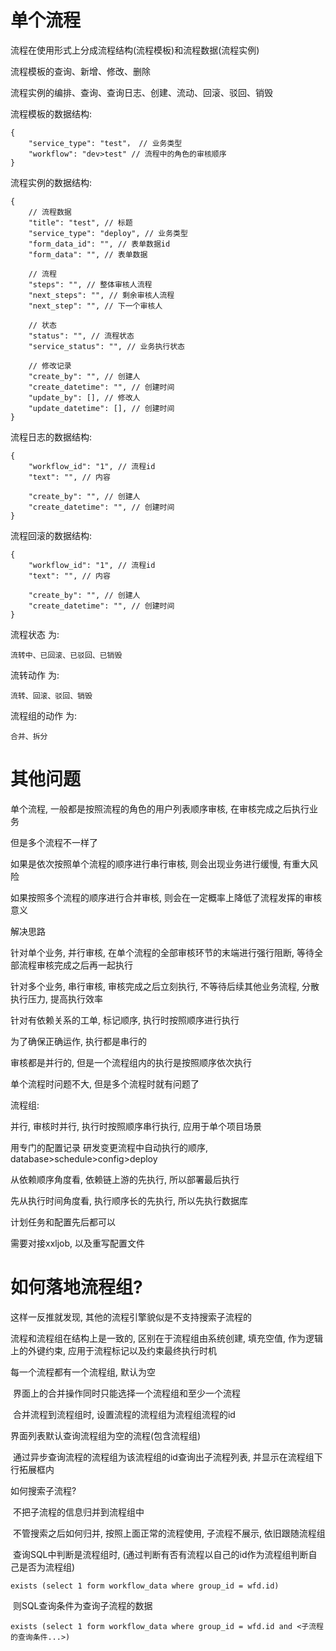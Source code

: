 # 单个流程

流程在使用形式上分成流程结构(流程模板)和流程数据(流程实例)

流程模板的查询、新增、修改、删除

流程实例的编排、查询、查询日志、创建、流动、回滚、驳回、销毁

流程模板的数据结构:

```
{
	"service_type": "test"， // 业务类型
	"workflow": "dev>test" // 流程中的角色的审核顺序
}
```

流程实例的数据结构:

```
{
	// 流程数据
	"title": "test", // 标题
	"service_type": "deploy", // 业务类型
	"form_data_id": "", // 表单数据id
	"form_data": "", // 表单数据

	// 流程
	"steps": "", // 整体审核人流程
    "next_steps": "", // 剩余审核人流程
    "next_step": "", // 下一个审核人

	// 状态
	"status": "", // 流程状态
	"service_status": "", // 业务执行状态

	// 修改记录
	"create_by": "", // 创建人
	"create_datetime": "", // 创建时间
	"update_by": [], // 修改人
    "update_datetime": [], // 创建时间
}
```

流程日志的数据结构:

```
{
	"workflow_id": "1", // 流程id
	"text": "", // 内容
	
    "create_by": "", // 创建人
	"create_datetime": "", // 创建时间
}
```

流程回滚的数据结构:

```
{
	"workflow_id": "1", // 流程id
	"text": "", // 内容
	
    "create_by": "", // 创建人
	"create_datetime": "", // 创建时间
}
```

流程状态 为:

```
流转中、已回滚、已驳回、已销毁
```

流转动作 为:

```
流转、回滚、驳回、销毁
```

流程组的动作 为:

```
合并、拆分
```



# 其他问题

单个流程, 一般都是按照流程的角色的用户列表顺序审核, 在审核完成之后执行业务

但是多个流程不一样了

如果是依次按照单个流程的顺序进行串行审核, 则会出现业务进行缓慢, 有重大风险

如果按照多个流程的顺序进行合并审核, 则会在一定概率上降低了流程发挥的审核意义




解决思路

针对单个业务, 并行审核, 在单个流程的全部审核环节的末端进行强行阻断, 等待全部流程审核完成之后再一起执行

针对多个业务, 串行审核, 审核完成之后立刻执行, 不等待后续其他业务流程, 分散执行压力, 提高执行效率


针对有依赖关系的工单, 标记顺序, 执行时按照顺序进行执行



为了确保正确运作, 执行都是串行的

审核都是并行的, 但是一个流程组内的执行是按照顺序依次执行





单个流程时问题不大, 但是多个流程时就有问题了

流程组:

并行, 审核时并行, 执行时按照顺序串行执行, 应用于单个项目场景





用专门的配置记录 研发变更流程中自动执行的顺序, database>schedule>config>deploy

从依赖顺序角度看, 依赖链上游的先执行, 所以部署最后执行

先从执行时间角度看, 执行顺序长的先执行, 所以先执行数据库

计划任务和配置先后都可以



需要对接xxljob, 以及重写配置文件







# 如何落地流程组?

这样一反推就发现, 其他的流程引擎貌似是不支持搜索子流程的



流程和流程组在结构上是一致的, 区别在于流程组由系统创建, 填充空值, 作为逻辑上的外键约束, 应用于流程标记以及约束最终执行时机

每一个流程都有一个流程组, 默认为空

​	界面上的合并操作同时只能选择一个流程组和至少一个流程

​		合并流程到流程组时, 设置流程的流程组为流程组流程的id



界面列表默认查询流程组为空的流程(包含流程组)

​	通过异步查询流程的流程组为该流程组的id查询出子流程列表, 并显示在流程组下行拓展框内



如何搜索子流程?

​	不把子流程的信息归并到流程组中

​	不管搜索之后如何归并, 按照上面正常的流程使用, 子流程不展示, 依旧跟随流程组

​	查询SQL中判断是流程组时, (通过判断有否有流程以自己的id作为流程组判断自己是否为流程组)

```
exists (select 1 form workflow_data where group_id = wfd.id)
```

​		则SQL查询条件为查询子流程的数据

```
exists (select 1 form workflow_data where group_id = wfd.id and <子流程的查询条件...>)
```

​	